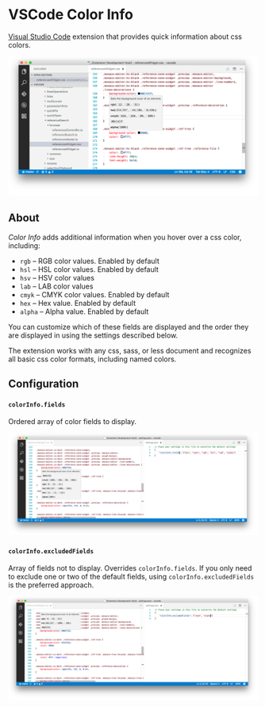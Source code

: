 # VSCode Color Info

[Visual Studio Code](https://code.visualstudio.com) extension that provides quick information about css colors.

![fields](media/starter-example.png)


## About
*Color Info* adds additional information when you hover over a css color, including:

* `rgb` – RGB color values. Enabled by default
* `hsl` – HSL color values. Enabled by default
* `hsv` – HSV color values
* `lab` – LAB color values
* `cmyk` – CMYK color values. Enabled by default
* `hex` – Hex value. Enabled by default
* `alpha` – Alpha value. Enabled by default

You can customize which of these fields are displayed and the order they are displayed in using the settings described below.

The extension works with any css, sass, or less document and recognizes all basic css color formats, including named colors.


## Configuration

#### `colorInfo.fields`
Ordered array of color fields to display.

![fields](media/fields.png)


#### `colorInfo.excludedFields`
Array of fields not to display. Overrides `colorInfo.fields`. If you only need to exclude one or two of the default fields, using `colorInfo.excludedFields` is the preferred approach.

![excluded fields](media/excluded.png)
